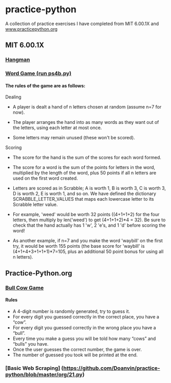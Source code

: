 # practice-python
A collection of practice exercises I have completed from MIT 6.00.1X and www.practicepython.org

## MIT 6.00.1X
### [Hangman](https://github.com/Doanvin/practice-python/tree/master/MIT%206.00.1X/ps3)
### [Word Game (run ps4b.py)](https://github.com/Doanvin/practice-python/tree/master/MIT%206.00.1X/ps4)
#### The rules of the game are as follows:

Dealing

* A player is dealt a hand of n letters chosen at random (assume n=7 for now).

* The player arranges the hand into as many words as they want out of the letters, using each letter at most once.

* Some letters may remain unused (these won't be scored).

Scoring

* The score for the hand is the sum of the scores for each word formed.

* The score for a word is the sum of the points for letters in the word, multiplied by the length of the word, plus 50 points if all n letters are used on the first word created.

* Letters are scored as in Scrabble; A is worth 1, B is worth 3, C is worth 3, D is worth 2, E is worth 1, and so on. We have defined the dictionary SCRABBLE_LETTER_VALUES that maps each lowercase letter to its Scrabble letter value.

* For example, 'weed' would be worth 32 points ((4+1+1+2) for the four letters, then multiply by len('weed') to get (4+1+1+2)*4 = 32). Be sure to check that the hand actually has 1 'w', 2 'e's, and 1 'd' before scoring the word!

* As another example, if n=7 and you make the word 'waybill' on the first try, it would be worth 155 points (the base score for 'waybill' is (4+1+4+3+1+1+1)*7=105, plus an additional 50 point bonus for using all n letters).

## Practice-Python.org
### [Bull Cow Game](https://github.com/Doanvin/practice-python/blob/master/org/18.py)
#### Rules
* A 4-digit number is randomly generated, try to guess it. 
* For every digit you guessed correctly in the correct place, you have a “cow”. 
* For every digit you guessed correctly in the wrong place you have a “bull”. 
* Every time you make a guess you will be told how many “cows” and “bulls” you have. 
* Once the user guesses the correct number, the game is over. 
* The number of guessed you took will be printed at the end.
### [Basic Web Scraping] (https://github.com/Doanvin/practice-python/blob/master/org/21.py)
